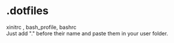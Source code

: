# .dotfiles
xinitrc , bash_profile, bashrc <br>
Just add "." before their name and paste them in your user folder.
